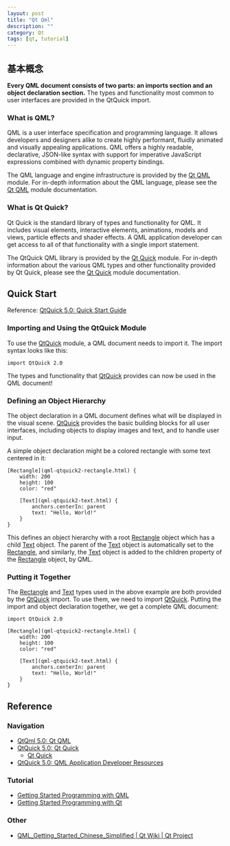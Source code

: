```yaml
---
layout: post
title: "Qt Qml"
description: ""
category: Qt
tags: [qt, tutorial]
--- 
```


## 基本概念

__Every QML document consists of two parts: an imports section and an object declaration section.__ The types and functionality most common to user interfaces are provided in the QtQuick import.

### What is QML?

QML is a user interface specification and programming language. It allows developers and designers alike to create highly performant, fluidly animated and visually appealing applications. QML offers a highly readable, declarative, JSON-like syntax with support for imperative JavaScript expressions combined with dynamic property bindings.

The QML language and engine infrastructure is provided by the [Qt QML](http://qt-project.org/doc/qt-5.0/qtqml/qtqml-index.html) module. For in-depth information about the QML language, please see the [Qt QML](../qtqml/qtqml-index.html) module documentation.

### What is Qt Quick?

Qt Quick is the standard library of types and functionality for QML. It includes visual elements, interactive elements, animations, models and views, particle effects and shader effects. A QML application developer can get access to all of that functionality with a single import statement.

The QtQuick QML library is provided by the [Qt Quick](qtquick-index.html) module. For in-depth information about the various QML types and other functionality provided by Qt Quick, please see the [Qt Quick](qtquick-index.html) module documentation.

## Quick Start

Reference: [QtQuick 5.0: Quick Start Guide ](http://qt-project.org/doc/qt-5.0/qtquick/qtquick-quickstart-basics.html)

### Importing and Using the QtQuick Module

To use the [QtQuick](http://qt-project.org/doc/qt-5.0/qtquick/qtquick-module.html) module, a QML document needs to import it. The import syntax looks like this:

    import QtQuick 2.0

The types and functionality that [QtQuick](qtquick-module.html) provides can now be used in the QML document!

### Defining an Object Hierarchy

The object declaration in a QML document defines what will be displayed in the visual scene. [QtQuick](qtquick-module.html) provides the basic building blocks for all user interfaces, including objects to display images and text, and to handle user input.

A simple object declaration might be a colored rectangle with some text centered in it:

    [Rectangle](qml-qtquick2-rectangle.html) {
        width: 200
        height: 100
        color: "red"
    
        [Text](qml-qtquick2-text.html) {
            anchors.centerIn: parent
            text: "Hello, World!"
        }
    }

This defines an object hierarchy with a root [Rectangle](qml-qtquick2-rectangle.html) object which has a child [Text](qml-qtquick2-text.html) object. The parent of the [Text](qml-qtquick2-text.html) object is automatically set to the [Rectangle](qml-qtquick2-rectangle.html), and similarly, the [Text](qml-qtquick2-text.html) object is added to the children property of the [Rectangle](qml-qtquick2-rectangle.html) object, by QML.

### Putting it Together

The [Rectangle](qml-qtquick2-rectangle.html) and [Text](qml-qtquick2-text.html) types used in the above example are both provided by the [QtQuick](qtquick-module.html) import. To use them, we need to import [QtQuick](qtquick-module.html). Putting the import and object declaration together, we get a complete QML document:

    import QtQuick 2.0
    
    [Rectangle](qml-qtquick2-rectangle.html) {
        width: 200
        height: 100
        color: "red"
    
        [Text](qml-qtquick2-text.html) {
            anchors.centerIn: parent
            text: "Hello, World!"
        }
    }

## Reference


### Navigation

- [QtQml 5.0: Qt QML](http://qt-project.org/doc/qt-5.0/qtqml/qtqml-index.html)
- [QtQuick 5.0: Qt Quick](http://qt-project.org/doc/qt-5.0/qtquick/qtquick-index.html)
	- [Qt Quick](http://qt-project.org/doc/qt-4.8/qtquick.html)
- [QtQuick 5.0: QML Application Developer Resources](http://qt-project.org/doc/qt-5.0/qtquick/qtquick-applicationdevelopers.html)

### Tutorial

- [Getting Started Programming with QML](http://qt-project.org/doc/qt-4.8/gettingstartedqml.html)
- [Getting Started Programming with Qt](http://qt-project.org/doc/qt-4.8/gettingstartedqt.html)


### Other

-  [QML_Getting_Started_Chinese_Simplified | Qt Wiki | Qt Project](http://qt-project.org/wiki/QML_Getting_Started_Chinese_Simplified)